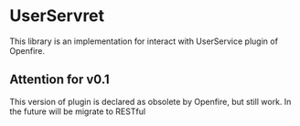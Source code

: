 UserServret
===========

This library is an implementation for interact with UserService plugin of Openfire.

Attention for v0.1
------------------

This version of plugin is declared as obsolete by Openfire, but still work. In the future will be migrate to RESTful